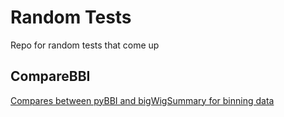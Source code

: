 # Random Tests
Repo for random tests that come up

## CompareBBI
[Compares between pyBBI and bigWigSummary for binning data](compareBBI)